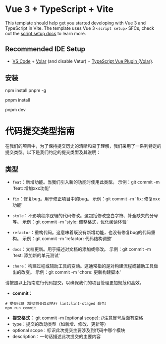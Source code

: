 # Vue 3 + TypeScript + Vite

This template should help get you started developing with Vue 3 and TypeScript in Vite. The template uses Vue 3 `<script setup>` SFCs, check out the [script setup docs](https://v3.vuejs.org/api/sfc-script-setup.html#sfc-script-setup) to learn more.

## Recommended IDE Setup

- [VS Code](https://code.visualstudio.com/) + [Volar](https://marketplace.visualstudio.com/items?itemName=Vue.volar) (and disable Vetur) + [TypeScript Vue Plugin (Volar)](https://marketplace.visualstudio.com/items?itemName=Vue.vscode-typescript-vue-plugin).

## 安装

npm install pnpm -g

pnpm install

pnpm dev




# 代码提交类型指南

在我们的项目中，为了保持提交历史的清晰和易于理解，我们采用了一系列特定的提交类型。以下是我们约定的提交类型及其说明：

## 类型

- `feat`：新增功能。当我们引入新的功能时使用此类型。
示例：git commit -m 'feat: 增加xxx功能'

- `fix`：修复bug。用于修正项目中的bug。
示例：git commit -m 'fix: 修复xxx功能'


- `style`：不影响程序逻辑的代码修改。这包括修改空白字符、补全缺失的分号等。
示例：git commit -m 'style: 调整格式，优化阅读体验'

- `refactor`：重构代码。这意味着既没有新增功能，也没有修复bug的代码重构。
示例：git commit -m 'refactor: 代码结构调整'

- `docs`：文档更新。用于描述对文档的添加或修改。
示例：git commit -m 'test: 添加新的单元测试'

- `chore`：构建过程或辅助工具的变动。这通常指的是对构建流程或辅助工具做出的改变。
示例：git commit -m 'chore: 更新构建脚本'

请按照以上指南进行代码提交，以确保我们的项目管理更加规范和高效。


- **commit：**
```text
# 提交代码（提交前会自动执行 lint:lint-staged 命令）
npm run commit
```
- **提交格式：**
git commit -m <type>[optional scope]: <description> //注意冒号后面有空格
- type：提交的改动类型（如新增、修改、更新等）
- optional scope：标识此次提交主要涉及到代码中哪个模块
- description：一句话描述此次提交的主要内容
